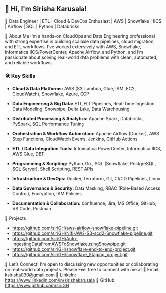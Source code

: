## 👋 Hi, I'm Sirisha Karusala!
🎯 Data Engineer | ETL | Cloud & DevOps Enthusiast | AWS | Snowflake | IICS | Airflow | SQL | Python | Databricks

🌟 About Me
I'm a hands-on CloudOps and Data Engineering professional with strong expertise in building scalable data pipelines, cloud migration, and ETL workflows. I’ve worked extensively with AWS, Snowflake, Informatica IICS/PowerCenter, Apache Airflow, and Python, and I’m passionate about solving real-world data problems with clean, automated, and reliable workflows.

### 🛠️ Key Skills

- **Cloud & Data Platforms:**  AWS (S3, Lambda, Glue, IAM, EC2, CloudWatch), Snowflake, Azure, GCP 

- **Data Engineering & Big Data:**  ETL/ELT Pipelines, Real-Time Ingestion, Data Modeling, Snowpipe, Delta Lake, Data Warehousing

- **Distributed Processing & Analytics:**  Apache Spark, Databricks, PySpark, SQL Performance Tuning

- **Orchestration & Workflow Automation:** Apache Airflow (Docker), AWS Step Functions, CloudWatch Events, Jenkins, GitHub Actions

- **ETL / Data Integration Tools:**  Informatica PowerCenter, Informatica IICS, AWS Glue, DBT 

- **Programming & Scripting:**  Python, Go , SQL (Snowflake, PostgreSQL, SQL Server), Shell Scripting, REST APIs

- **Infrastructure & DevOps:**  Docker, Terraform, Git, CI/CD Pipelines, Linux

- **Data Governance & Security:**  Data Masking, RBAC (Role-Based Access Control), Encryption, IAM Policies

- **Documentation & Collaboration:**  Confluence, Jira, MS Office, GitHub, VS Code, Postman

📂 Projects

- https://github.com/siriGH/aws-airflow-snowflake-pipeline.git
- https://github.com/siriGH/Nifi-AWS-S3-scd2-Snowflake-pipeline.git
- https://github.com/siriGH/Auto-IngestingDataFromAWSToSnowflakeusingSnowpipe.git
- https://github.com/siriGH/snowflake-end-to-end-project.git
- https://github.com/siriGH/snowflake_Staging_project.git

🤝 Let’s Connect!
I'm open to discussing new opportunities or collaborating on real-world data projects.
Please Feel free to connect with me at
📧 Email: ksirisha030@gmail.com
🔗 LinkeIn: https://www.linkedin.com/in/sirishakarusala
🐙 GitHub: https://www.github.com/siriGH




